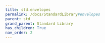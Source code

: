 ```yaml
---
title: std.envelopes
permalink: /docs/StandardLibrary#envelopes
parent: std
grand_parent: Standard Library
has_children: True
nav_order: 2
---
```

